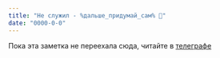 ```yaml
---
title: "Не служил - %дальше_придумай_сам% 📰"
date: "0000-0-0"
---
```


Пока эта заметка не переехала сюда, читайте в [телеграфе](https://telegra.ph/Ne-sluzhil---dalshe-pridumaj-sam-08-13)